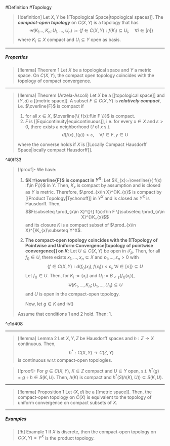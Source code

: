 #Definition #Topology 

> [!definition]
> Let $X,Y$ be [[Topological Space|topological spaces]]. The ***compact-open topology*** on $C(X,Y)$ is a topology that has $$\mathcal{U}(K_{1}\dots,K_{n};U_{1},\dots,U_{n}):=\{ f\in C(X,Y):f(K_{i})\subseteq U_{i},\quad \forall i\in [n] \}$$where $K_{i}\subseteq X$ compact and $U_{i}\subseteq Y$ open as basis.
---
##### Properties
> [!lemma] Theorem 1
> Let $X$ be a topological space and $Y$ a metric space. On $C(X,Y)$, the compact open topology coincides with the topology of compact convergence.
---
> [!lemma] Theorem (Arzela-Ascoli)
> Let $X$ be a [[topological space]] and $(Y,d)$ a [[metric space]]. A subset $F\subseteq C(X,Y)$ is ***relatively compact***, i.e. $\overline{F}$ is compact if
> 1. for all $x\in X$, $\overline{\{ f(x):f\in F \}}$ is compact.
> 2. $F$ is [[Equicontinuity|equicontinuous]], i.e. for every $x\in X$ and $\varepsilon>0$, there exists a neighborhood $U$ of $x$ s.t. $$d(f(x),f(y))<\varepsilon,\quad \forall f\in F,y\in U$$
> 
> where the converse holds if $X$ is [[Locally Compact Hausdorff Space|locally compact Hausdorff]].

^40ff33

> [!proof]-
> We have:
> 1. **$K:=\overline{F}$ is compact in $Y^X$**:
>    Let $K_{x}:=\overline{\{ f(x) :f\in F\}}$ in $Y$. Then, $K_{x}$ is compact by assumption and is closed as $Y$ is metric. Therefore, $\prod_{x\in X}^{}K_{x}$ is compact by [[Product Topology|Tychonoff]] in $Y^X$ and is closed as $Y^X$ is Hausdorff. Then, $$F\subseteq \prod_{x\in X}^{}\{ f(x):f\in F \}\subseteq \prod_{x\in X}^{}K_{x}$$and its closure $K$ is a compact subset of $\prod_{x\in X}^{}K_{x}\subseteq Y^X$.
> 2. **The compact-open topology coincides with the [[Topology of Pointwise and Uniform Convergence|topology of pointwise convergence]] on $K$**:
>    Let $U\subseteq C(X,Y)$ be open in $\mathcal{T}_{p}$. Then, for all $f_{0}\in U$, there exists $x_{1},\dots,x_{n}\subseteq X$ and $\varepsilon_{1},\dots,\varepsilon_{n}>0$ with $$\{ f\in C(X,Y):d(f_{0}(x_{i}),f(x_{i}))<\varepsilon_{i}, \forall i\in [n] \}\subseteq U$$Let $f_{0}\in U$. Then, for $K_{i}:=\{ x_{i} \}$ and  $U_{i}:=B_{<\varepsilon}(f_{0}(x_{i}))$, $$\mathcal{U}(K_{1},\dots,K_{n};U_{1},\dots,U_{n})\subseteq U$$and $U$ is open in the compact-open topology.
>    
>    Now, let $g\in K$ and $\mathcal{U}()$
> 
> Assume that conditions 1 and 2 hold. Then: 
> 1. 

^e1d408

---
> [!lemma] Lemma 2
> Let $X,Y,Z$ be Hausdorff spaces and $h:Z \to X$ continuous. Then, $$h^{*}:C(X,Y)\to C(Z,Y)$$is continuous w.r.t compact-open topologies.

> [!proof]-
> For $g\in C(X,Y)$, $K\subseteq Z$ compact and $U\subseteq Y$ open, s.t. $h^{*}(g)=g \circ h\in S(K,U)$. Then, $h(K)$ is compact and $h^{*}(S(h(K),U))\subseteq S(K,U)$.
---
> [!lemma] Proposition 1
> Let $(X,d)$ be a [[metric space]]. Then, the compact-open topology on $C(X)$ is equivalent to the topology of uniform convergence on compact subsets of $X$. 
---
##### Examples
> [!h] Example 1
> If $X$ is discrete, then the compact-open topology on $C(X,Y)=Y^X$ is the product topology. 